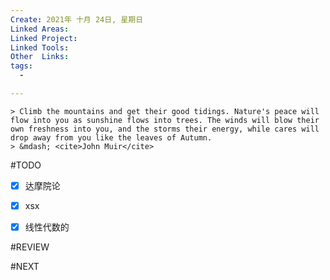 ```yaml
---
Create: 2021年 十月 24日, 星期日
Linked Areas: 
Linked Project:
Linked Tools: 
Other  Links: 
tags: 
  - 

---
```

```ad-quote
> Climb the mountains and get their good tidings. Nature's peace will flow into you as sunshine flows into trees. The winds will blow their own freshness into you, and the storms their energy, while cares will drop away from you like the leaves of Autumn.
> &mdash; <cite>John Muir</cite>
```

#TODO 
- [x] 达摩院论
- [x] xsx
- [x] 线性代数的






#REVIEW






#NEXT
